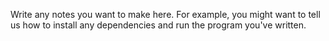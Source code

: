 Write any notes you want to make here. For example, you might want to
tell us how to install any dependencies and run the program you've
written.
